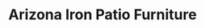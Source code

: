 ---
title: "Arizona Iron Patio Furniture"
url: /gilbert/arizona-iron-patio-furniture/
shop: furniture
---